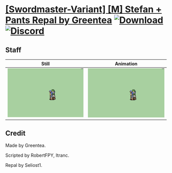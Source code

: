 # [\[Swordmaster-Variant\] \[M\] Stefan + Pants Repal by Greentea](./) [![Download](https://img.shields.io/badge/Download--red?style=social&logo=github)](https://minhaskamal.github.io/DownGit/#/home?url=https://github.com/Klokinator/FE-Repo/tree/main/Battle%20Animations%2FInfantry%20-%20(Swd)%20Myrms%20and%20Swordmasters%2F%5BSwordmaster-Variant%5D%20%5BM%5D%20Stefan%20%2B%20Pants%20Repal%20by%20Greentea%2F7.%20Staff) [![Discord](https://img.shields.io/badge/Discord--blue?style=social&logo=discord)](https://discord.gg/C7VNGnyTPA)

## Staff

| Still | Animation |
| :---: | :-------: |
| ![Staff still](./Staff_000.png) | ![Staff](./Staff.gif) |

## Credit

Made by Greentea. 

Scripted by RobertFPY, ltranc.

Repal by Seliost1.

